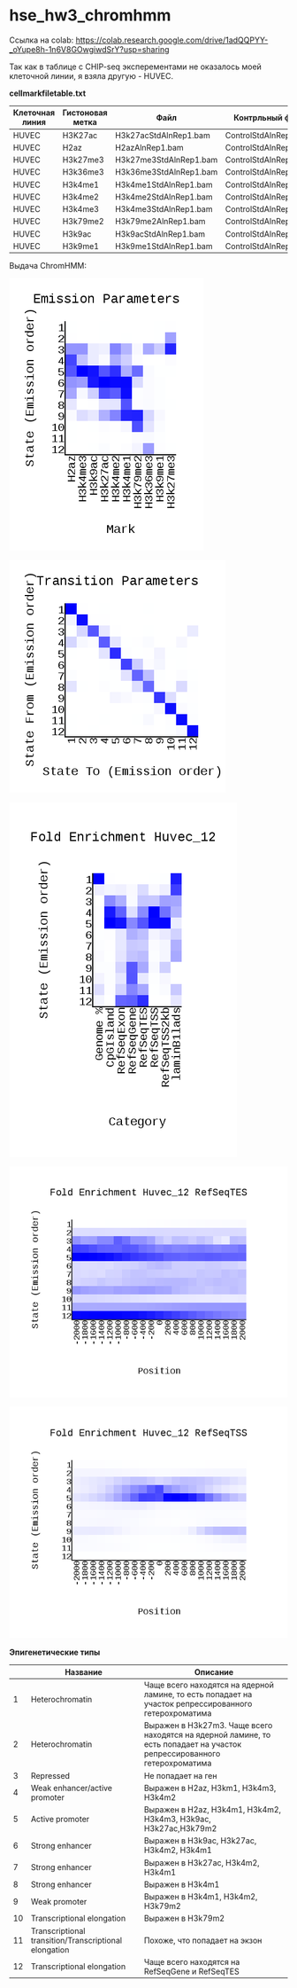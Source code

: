 # hse_hw3_chromhmm

Ссылка на colab: https://colab.research.google.com/drive/1adQQPYY-_oYupe8h-1n6V8GOwgiwdSrY?usp=sharing

Так как в таблице c CHIP-seq эксперементами не оказалось моей клеточной линии, я взяла другую - HUVEC.

**cellmarkfiletable.txt**

| Клеточная линия  | Гистоновая метка  | Файл  | Контрльный файл  |
|---|---|---|---|
| HUVEC  | H3K27ac  | H3k27acStdAlnRep1.bam   |  ControlStdAlnRep1.bam |
| HUVEC  | H2az  | H2azAlnRep1.bam  | ControlStdAlnRep1.bam  |
| HUVEC  | H3k27me3  |  H3k27me3StdAlnRep1.bam    |  ControlStdAlnRep1.bam |
| HUVEC |  H3k36me3 |  H3k36me3StdAlnRep1.bam  | ControlStdAlnRep1.bam  |
| HUVEC  | H3k4me1  | H3k4me1StdAlnRep1.bam  |  ControlStdAlnRep1.bam |
| HUVEC  |  H3k4me2 |  H3k4me2StdAlnRep1.bam    |  ControlStdAlnRep1.bam |
| HUVEC  |  H3k4me3 |  H3k4me3StdAlnRep1.bam     |  ControlStdAlnRep1.bam |
| HUVEC  | H3k79me2  | H3k79me2AlnRep1.bam    |  ControlStdAlnRep1.bam |
| HUVEC  |  H3k9ac |  H3k9acStdAlnRep1.bam   | ControlStdAlnRep1.bam   |
| HUVEC  | H3k9me1  |  H3k9me1StdAlnRep1.bam   |  ControlStdAlnRep1.bam |

Выдача ChromHMM:

![](ChromHMM/emissions_12.png)

![](ChromHMM/transitions_12.png)

![](ChromHMM/Huvec_12_overlap.png)

![](ChromHMM/Huvec_12_RefSeqTES_neighborhood.png)

![](ChromHMM/Huvec_12_RefSeqTSS_neighborhood.png)

**Эпигенетические типы**

|   | Название  | Описание  |
|---|---|---|
| 1  |  Heterochromatin |  Чаще всего находятся на ядерной ламине, то есть попадает на участок репрессированного гетерохроматима |
|  2 | Heterochromatin | Выражен в H3k27m3.  Чаще всего находятся на ядерной ламине, то есть попадает на участок репрессированного гетерохроматима  |
| 3  | Repressed | Не попадает на ген   |
| 4  |  Weak enhancer/active promoter  |  Выражен в H2az, H3km1, H3k4m3, H3k4m2 |
| 5  | Active promoter  | Выражен в H2az, H3k4m1, H3k4m2, H3k4m3, H3k9ac, H3k27ac,H3k79m2  |
| 6  |  Strong enhancer | Выражен в H3k9ac, H3k27ac, H3k4m2, H3k4m1  |
| 7  |  Strong enhancer |  Выражен в H3k27ac, H3k4m2, H3k4m1 |
| 8  | Strong enhancer | Выражен в H3k4m1  |
| 9  | Weak promoter  | Выражен в H3k4m1, H3k4m2, H3k79m2  |
| 10  | Transcriptional elongation  |  Выражен в H3k79m2 |
| 11  |  Transcriptional transition/Transcriptional elongation |  Похоже, что попадает на экзон |
| 12  | Transcriptional elongation  |  Чаще всего находятся на RefSeqGene и RefSeqTES|
